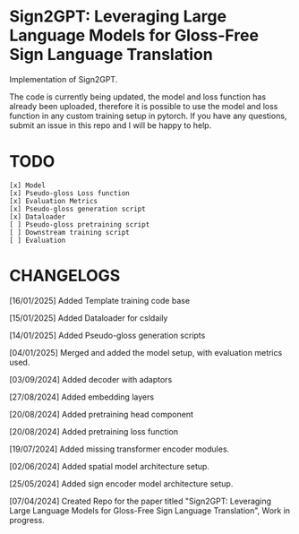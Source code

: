 # Sign2GPT: Leveraging Large Language Models for Gloss-Free Sign Language Translation

Implementation of Sign2GPT. 

The code is currently being updated, the model and loss function has already been uploaded, therefore it is possible to use the model and loss function in any custom training setup in pytorch. If you have any questions, submit an issue in this repo and I will be happy to help.

# TODO

```
[x] Model 
[x] Pseudo-gloss Loss function
[x] Evaluation Metrics
[x] Pseudo-gloss generation script
[x] Dataloader
[ ] Pseudo-gloss pretraining script
[ ] Downstream training script
[ ] Evaluation
```

# CHANGELOGS


[16/01/2025] Added Template training code base

[15/01/2025] Added Dataloader for csldaily

[14/01/2025] Added Pseudo-gloss generation scripts

[04/01/2025] Merged and added the model setup, with evaluation metrics used. 

[03/09/2024] Added decoder with adaptors

[27/08/2024] Added embedding layers

[20/08/2024] Added pretraining head component

[20/08/2024] Added pretraining loss function

[19/07/2024] Added missing transformer encoder modules.

[02/06/2024] Added spatial model architecture setup.

[25/05/2024] Added sign encoder model architecture setup.

[07/04/2024] Created Repo for the paper titled "Sign2GPT: Leveraging Large Language Models for Gloss-Free Sign Language Translation", Work in progress.
